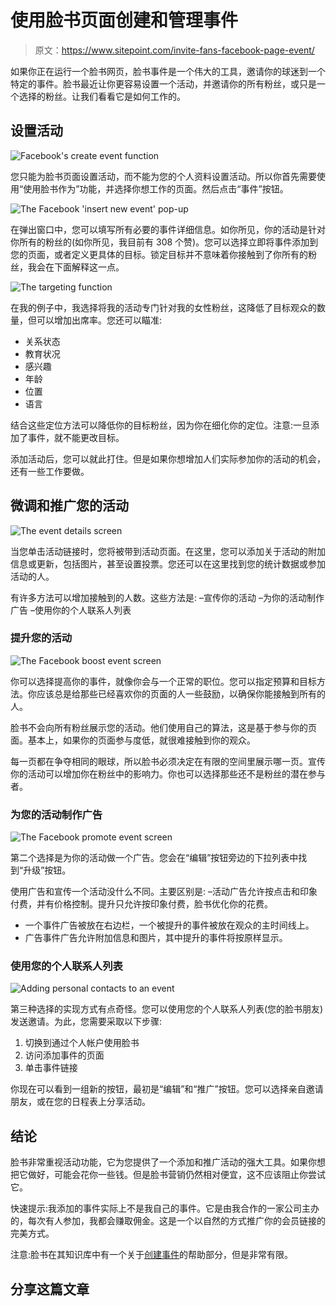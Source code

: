 # 使用脸书页面创建和管理事件

> 原文：<https://www.sitepoint.com/invite-fans-facebook-page-event/>

如果你正在运行一个脸书网页，脸书事件是一个伟大的工具，邀请你的球迷到一个特定的事件。脸书最近让你更容易设置一个活动，并邀请你的所有粉丝，或只是一个选择的粉丝。让我们看看它是如何工作的。

## 设置活动

![Facebook's create event function](img/cde9b0ea26b43bcd1eff43b5e9143f8d.png)

您只能为脸书页面设置活动，而不能为您的个人资料设置活动。所以你首先需要使用“使用脸书作为”功能，并选择你想工作的页面。然后点击“事件”按钮。

![The Facebook 'insert new event' pop-up](img/46d58f14ac40b5ac6629fa86da9270af.png)

在弹出窗口中，您可以填写所有必要的事件详细信息。如你所见，你的活动是针对你所有的粉丝的(如你所见，我目前有 308 个赞)。您可以选择立即将事件添加到您的页面，或者定义更具体的目标。锁定目标并不意味着你接触到了你所有的粉丝，我会在下面解释这一点。

![The targeting function](img/742479760be3641819ffb0f350aeb070.png)

在我的例子中，我选择将我的活动专门针对我的女性粉丝，这降低了目标观众的数量，但可以增加出席率。您还可以瞄准:

*   关系状态
*   教育状况
*   感兴趣
*   年龄
*   位置
*   语言

结合这些定位方法可以降低你的目标粉丝，因为你在细化你的定位。注意:一旦添加了事件，就不能更改目标。

添加活动后，您可以就此打住。但是如果你想增加人们实际参加你的活动的机会，还有一些工作要做。

## 微调和推广您的活动

![The event details screen](img/b8cbe678e426d7cf1f4e6681af425f74.png)

当您单击活动链接时，您将被带到活动页面。在这里，您可以添加关于活动的附加信息或更新，包括图片，甚至设置投票。您还可以在这里找到您的统计数据或参加活动的人。

有许多方法可以增加接触到的人数。这些方法是:
–宣传你的活动
–为你的活动制作广告
–使用你的个人联系人列表

### 提升您的活动

![The Facebook boost event screen](img/fd2d280625785dbae42d83b8848d17f3.png)

你可以选择提高你的事件，就像你会与一个正常的职位。您可以指定预算和目标方法。你应该总是给那些已经喜欢你的页面的人一些鼓励，以确保你能接触到所有的人。

脸书不会向所有粉丝展示您的活动。他们使用自己的算法，这是基于参与你的页面。基本上，如果你的页面参与度低，就很难接触到你的观众。

每一页都在争夺相同的眼球，所以脸书必须决定在有限的空间里展示哪一页。宣传你的活动可以增加你在粉丝中的影响力。你也可以选择那些还不是粉丝的潜在参与者。

### 为您的活动制作广告

![The Facebook promote event screen](img/1ac501f07d649a36390658770483c61d.png)

第二个选择是为你的活动做一个广告。您会在“编辑”按钮旁边的下拉列表中找到“升级”按钮。

使用广告和宣传一个活动没什么不同。主要区别是:
–活动广告允许按点击和印象付费，并有价格控制。提升只允许按印象付费，脸书优化你的花费。

*   一个事件广告被放在右边栏，一个被提升的事件被放在观众的主时间线上。
*   广告事件广告允许附加信息和图片，其中提升的事件将按原样显示。

### 使用您的个人联系人列表

![Adding personal contacts to an event](img/99915368cb519227ba3e61ac6cfe8197.png)

第三种选择的实现方式有点奇怪。您可以使用您的个人联系人列表(您的脸书朋友)发送邀请。为此，您需要采取以下步骤:

1.  切换到通过个人帐户使用脸书
2.  访问添加事件的页面
3.  单击事件链接

你现在可以看到一组新的按钮，最初是“编辑”和“推广”按钮。您可以选择亲自邀请朋友，或在您的日程表上分享活动。

## 结论

脸书非常重视活动功能，它为您提供了一个添加和推广活动的强大工具。如果你想把它做好，可能会花你一些钱。但是脸书营销仍然相对便宜，这不应该阻止你尝试它。

快速提示:我添加的事件实际上不是我自己的事件。它是由我合作的一家公司主办的，每次有人参加，我都会赚取佣金。这是一个以自然的方式推广你的会员链接的完美方式。

注意:脸书在其知识库中有一个关于[创建事件](https://www.facebook.com/help/190903567766714/)的帮助部分，但是非常有限。

## 分享这篇文章